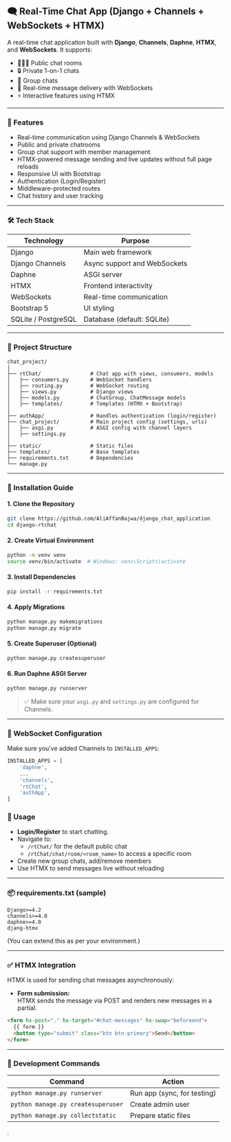 ## 🗨️ Real-Time Chat App (Django + Channels + WebSockets + HTMX)

A real-time chat application built with **Django**, **Channels**, **Daphne**, **HTMX**, and **WebSockets**. It supports:

- 🧑‍🤝‍🧑 Public chat rooms  
- 🔒 Private 1-on-1 chats  
- 👥 Group chats  
- 🔄 Real-time message delivery with WebSockets  
- ⚡ Interactive features using HTMX

---

### 🚀 Features

- Real-time communication using Django Channels & WebSockets
- Public and private chatrooms
- Group chat support with member management
- HTMX-powered message sending and live updates without full page reloads
- Responsive UI with Bootstrap
- Authentication (Login/Register)
- Middleware-protected routes
- Chat history and user tracking

---

### 🛠️ Tech Stack

| Technology         | Purpose                         |
|--------------------|---------------------------------|
| Django             | Main web framework              |
| Django Channels    | Async support and WebSockets    |
| Daphne             | ASGI server                     |
| HTMX               | Frontend interactivity          |
| WebSockets         | Real-time communication         |
| Bootstrap 5        | UI styling                      |
| SQLite / PostgreSQL| Database (default: SQLite)      |

---

### 📂 Project Structure

```
chat_project/
│
├── rtChat/                # Chat app with views, consumers, models
│   ├── consumers.py       # WebSocket handlers
│   ├── routing.py         # WebSocket routing
│   ├── views.py           # Django views
│   ├── models.py          # ChatGroup, ChatMessage models
│   ├── templates/         # Templates (HTMX + Bootstrap)
│
├── authApp/               # Handles authentication (login/register)
├── chat_project/          # Main project config (settings, urls)
│   ├── asgi.py            # ASGI config with channel layers
│   ├── settings.py
│
├── static/                # Static files
├── templates/             # Base templates
├── requirements.txt       # Dependencies
└── manage.py
```

---

### 🔧 Installation Guide

#### 1. Clone the Repository
```bash
git clone https://github.com/AliAffanBajwa/django_chat_application
cd django-rtchat
```

#### 2. Create Virtual Environment
```bash
python -m venv venv
source venv/bin/activate  # Windows: venv\Scripts\activate
```

#### 3. Install Dependencies
```bash
pip install -r requirements.txt
```

#### 4. Apply Migrations
```bash
python manage.py makemigrations
python manage.py migrate
```

#### 5. Create Superuser (Optional)
```bash
python manage.py createsuperuser
```

#### 6. Run Daphne ASGI Server
```bash
python manage.py runserver
```

> ✅ Make sure your `asgi.py` and `settings.py` are configured for Channels.

---

### 🔌 WebSocket Configuration

Make sure you’ve added Channels to `INSTALLED_APPS`:

```python
INSTALLED_APPS = [
    'daphne',
    ...
    'channels',
    'rtChat',
    'authApp',
]
```

### 💬 Usage

- **Login/Register** to start chatting.
- Navigate to:
  - `/rtChat/` for the default public chat
  - `/rtChat/chat/room/<room_name>` to access a specific room
- Create new group chats, add/remove members
- Use HTMX to send messages live without reloading

---

### 📦 requirements.txt (sample)

```
Django>=4.2
channels>=4.0
daphne>=4.0
djang-htmx
```

(You can extend this as per your environment.)

---

### ✅ HTMX Integration

HTMX is used for sending chat messages asynchronously:

- **Form submission:**  
  HTMX sends the message via POST and renders new messages in a partial.

```html
<form hx-post="." hx-target="#chat-messages" hx-swap="beforeend">
  {{ form }}
  <button type="submit" class="btn btn-primary">Send</button>
</form>
```

---

### 🧪 Development Commands

| Command                          | Action                             |
|----------------------------------|------------------------------------|
| `python manage.py runserver`    | Run app (sync, for testing)            |
| `python manage.py createsuperuser` | Create admin user                |
| `python manage.py collectstatic` | Prepare static files              |
.

